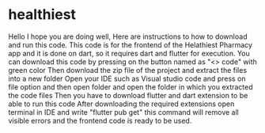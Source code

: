 # healthiest
 Hello I hope you are doing well, Here are instructions to how to download and run this code.
 This code is for the frontend of the Helathiest Pharmacy app and it is done on dart, so it requires dart and flutter for execution.
 You can download this code by pressing on the button named as "<> code" with green color
 Then download the zip file of the project and extract the files into a new folder
 Open your IDE such as Visual studio code and press on file option and then open folder and open the folder in which you extracted the code files
 Then you have to download flutter and dart extension to be able to run this code
 After downloading the required extensions open terminal in IDE and write "flutter pub get" this command will remove all visible errors and the frontend code is ready to be used.
 
